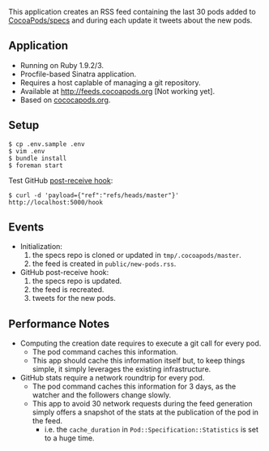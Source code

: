 This application creates an RSS feed containing the last 30 pods added to [CocoaPods/specs](https://github.com/CocoaPods/specs) and during each update it tweets about the new pods.

## Application

- Running on Ruby 1.9.2/3.
- Procfile-based Sinatra application.
- Requires a host caplable of managing a git repository.
- Available at http://feeds.cocoapods.org [Not working yet].
- Based on [cococapods.org](https://github.com/CocoaPods/CocoaPods.org).

## Setup

```shell
$ cp .env.sample .env
$ vim .env
$ bundle install
$ foreman start
```

Test GitHub [post-receive hook](http://help.github.com/post-receive-hooks/):

```shell
$ curl -d 'payload={"ref":"refs/heads/master"}' http://localhost:5000/hook
```

## Events

- Initialization:
    1. the specs repo is cloned or updated in `tmp/.cocoapods/master`.
    2. the feed is created in `public/new-pods.rss`.
- GitHub post-receive hook:
    1. the specs repo is updated.
    2. the feed is recreated.
    3. tweets for the new pods.

## Performance Notes

- Computing the creation date requires to execute a git call for every pod.
    - The pod command caches this information.
    - This app should cache this information itself but, to keep things simple, it simply leverages the existing infrastructure.
- GitHub stats require a network roundtrip for every pod.
    - The pod command caches this information for 3 days, as the watcher and the followers change slowly.
    - This app to avoid 30 network requests during the feed generation simply offers a snapshot of the stats at the publication of the pod in the feed.
        - i.e. the `cache_duration` in `Pod::Specification::Statistics` is set to a huge time.

